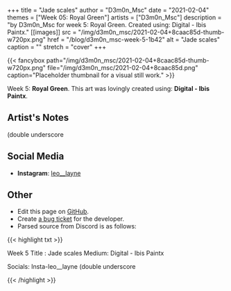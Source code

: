 +++
title =       "Jade scales"
author =      "D3m0n_Msc"
date =        "2021-02-04"
themes =      ["Week 05: Royal Green"]
artists =     ["D3m0n_Msc"]
description = "by D3m0n_Msc for week 5: Royal Green. Created using: Digital - Ibis Paintx."
[[images]]
      src = "/img/d3m0n_msc/2021-02-04+8caac85d-thumb-w720px.png"
      href = "/blog/d3m0n_msc-week-5-1b42"
      alt = "Jade scales"
      caption = ""
      stretch = "cover"
+++

{{< fancybox path="/img/d3m0n_msc/2021-02-04+8caac85d-thumb-w720px.png" file="/img/d3m0n_msc/2021-02-04+8caac85d.png" caption="Placeholder thumbnail for a visual still work." >}}


Week 5: **Royal Green**. This art was lovingly created using: **Digital - Ibis Paintx**.

## Artist's Notes

(double underscore

## Social Media

- **Instagram**: <a href='https://instagram.com/leo__layne' target='_blank'>leo__layne</a>

## Other

- Edit this page on [GitHub](https://github.com/teaminkling/web-refresh/edit/main/content/blog/d3m0n_msc-week-5-1b42.md).
- Create [a bug ticket](https://github.com/teaminkling/web-refresh/issues/new?assignees=&labels=bug&template=problem-report.md&title=) for the developer.
- Parsed source from Discord is as follows:

{{< highlight txt >}}

Week 5
Title : Jade scales
Medium: Digital - Ibis Paintx

Socials: Insta-leo__layne (double underscore

{{< /highlight >}}